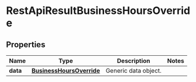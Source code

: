 
# RestApiResultBusinessHoursOverride

## Properties
Name | Type | Description | Notes
------------ | ------------- | ------------- | -------------
**data** | [**BusinessHoursOverride**](BusinessHoursOverride.md) | Generic data object. | 



